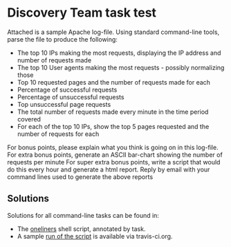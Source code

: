 # Discovery Team task test


Attached is a sample Apache log-file. Using standard command-line tools, parse the file to produce the following:

- The top 10 IPs making the most requests, displaying the IP address and number of requests made
- The top 10 User agents making the most requests - possibly normalizing those
- Top 10 requested pages and the number of requests made for each
- Percentage of successful requests
- Percentage of unsuccessful requests
- Top unsuccessful page requests
- The total number of requests made every minute in the time period covered
- For each of the top 10 IPs, show the top 5 pages requested and the number of requests for each

For bonus points, please explain what you think is going on in this log-file. For extra bonus points, generate an ASCII bar-chart showing the number of requests per minute For super extra bonus points, write a script that would do this every hour and generate a html report.  Reply by email with your command lines used to generate the above reports


## Solutions
Solutions for all command-line tasks can be found in:
 * The [oneliners](../master/oneliners) shell script, annotated by task. 
 * A sample [run of the script](https://travis-ci.org/mattghali/wikimedia) is available via travis-ci.org.


